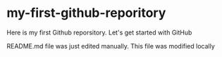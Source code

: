 # my-first-github-reporitory
Here is my first Github reporsitory. Let's get started with GitHub 

README.md file was just edited manually. This file was modified locally
